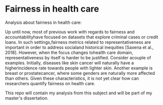 # Fairness in health care

Analysis about fairness in health care:

Up until now, most of previous work with regards to fairness and accountabilityhave focused on datasets that explore criminal cases or credit loans. In such settings,fairness metrics related to representativeness are important in order to address socialand historical inequities [Saxena et al., 2018]. However, when the focus changes tohealth care domain, representativeness by itself is harder to be justified. Consider acouple of examples.  Initially, diseases like skin cancer will naturally have a higherincidence rate towards people with lighter skin. Another example is breast or prostatecancer, where some genders are naturally more affected than others. Given these characteristics, it is not yet clear how can researchers quantify fairness on health care.

This repo will contain my analysis from this subject and will be part of my master's dissertation.